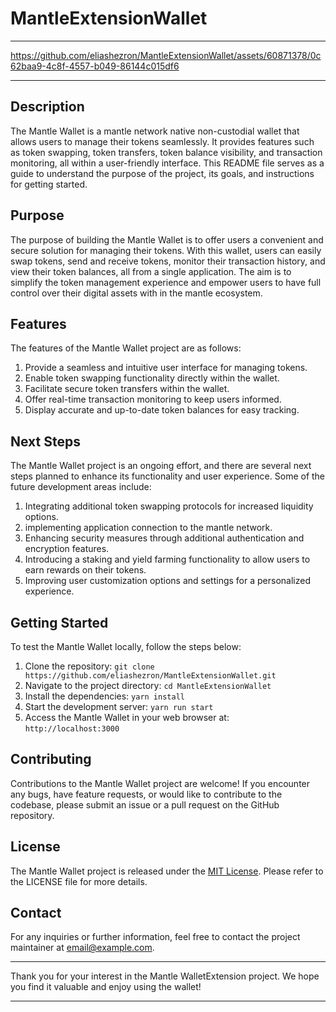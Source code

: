 # MantleExtensionWallet

---

https://github.com/eliashezron/MantleExtensionWallet/assets/60871378/0c62baa9-4c8f-4557-b049-86144c015df6


---

## Description

The Mantle Wallet is a mantle network native non-custodial wallet that allows users to manage their tokens seamlessly. It provides features such as token swapping, token transfers, token balance visibility, and transaction monitoring, all within a user-friendly interface. This README file serves as a guide to understand the purpose of the project, its goals, and instructions for getting started.

## Purpose

The purpose of building the Mantle Wallet is to offer users a convenient and secure solution for managing their tokens. With this wallet, users can easily swap tokens, send and receive tokens, monitor their transaction history, and view their token balances, all from a single application. The aim is to simplify the token management experience and empower users to have full control over their digital assets with in the mantle ecosystem.

## Features

The features of the Mantle Wallet project are as follows:

1. Provide a seamless and intuitive user interface for managing tokens.
2. Enable token swapping functionality directly within the wallet.
3. Facilitate secure token transfers within the wallet.
4. Offer real-time transaction monitoring to keep users informed.
5. Display accurate and up-to-date token balances for easy tracking.

## Next Steps

The Mantle Wallet project is an ongoing effort, and there are several next steps planned to enhance its functionality and user experience. Some of the future development areas include:

1. Integrating additional token swapping protocols for increased liquidity options.
2. implementing application connection to the mantle network.
3. Enhancing security measures through additional authentication and encryption features.
4. Introducing a staking and yield farming functionality to allow users to earn rewards on their tokens.
5. Improving user customization options and settings for a personalized experience.

## Getting Started

To test the Mantle Wallet locally, follow the steps below:

1. Clone the repository: `git clone https://github.com/eliashezron/MantleExtensionWallet.git`
2. Navigate to the project directory: `cd MantleExtensionWallet`
3. Install the dependencies: `yarn install`
4. Start the development server: `yarn run start`
5. Access the Mantle Wallet in your web browser at: `http://localhost:3000`


## Contributing

Contributions to the Mantle Wallet project are welcome! If you encounter any bugs, have feature requests, or would like to contribute to the codebase, please submit an issue or a pull request on the GitHub repository.

## License

The Mantle Wallet project is released under the [MIT License](https://opensource.org/licenses/MIT). Please refer to the LICENSE file for more details.

## Contact

For any inquiries or further information, feel free to contact the project maintainer at [email@example.com](mailto:email@example.com).

---

Thank you for your interest in the Mantle WalletExtension project. We hope you find it valuable and enjoy using the wallet!

---

